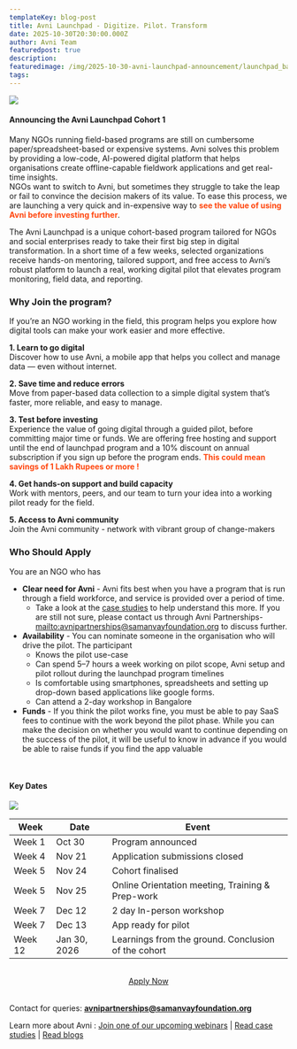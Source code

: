 ```yaml
---
templateKey: blog-post
title: Avni Launchpad - Digitize. Pilot. Transform
date: 2025-10-30T20:30:00.000Z
author: Avni Team
featuredpost: true
description:
featuredimage: /img/2025-10-30-avni-launchpad-announcement/launchpad_banner.png
tags:
---
```


<a href="https://forms.gle/zD2A4cPRtpdcczPe9" target="_blank" rel="noopener noreferrer">
  <img src="/img/2025-10-30-avni-launchpad-announcement/launchpad_banner.png"/>
</a>

<br>

#### Announcing the Avni Launchpad Cohort 1

Many NGOs running field-based programs are still on cumbersome paper/spreadsheet-based or expensive systems. Avni solves this problem by providing a low-code, AI-powered digital platform that helps organisations create offline-capable fieldwork applications and get real-time insights. </br> NGOs want to switch to Avni, but sometimes they struggle to take the leap or fail to convince the decision makers of its value. To ease this process, we are launching a very quick and in-expensive way to **<span style="color:#ff470f">see the value of using Avni before investing further</span>**. 

The Avni Launchpad is a unique cohort-based program tailored for NGOs and social enterprises ready to take their first big step in digital transformation. In a short time of a few weeks, selected organizations receive hands-on mentoring, tailored support, and free access to Avni’s robust platform to launch a real, working digital pilot that elevates program monitoring, field data, and reporting.

### Why Join the program?

If you’re an NGO working in the field, this program helps you explore how digital tools can make your work easier and more effective.

**1. Learn to go digital**</br>
Discover how to use Avni, a mobile app that helps you collect and manage data — even without internet.

**2. Save time and reduce errors**</br>
Move from paper-based data collection to a simple digital system that’s faster, more reliable, and easy to manage.

**3. Test before investing**</br>
Experience the value of going digital through a guided pilot, before committing major time or funds. We are offering free hosting and support until the end of launchpad program and a 10% discount on annual subscription if you sign up before the program ends. **<span style="color:#ff470f">This could mean savings of 1 Lakh Rupees or more !</span>**

**4. Get hands-on support and build capacity**</br>
Work with mentors, peers, and our team to turn your idea into a working pilot ready for the field.

**5. Access to Avni community**</br>
Join the Avni community - network with vibrant group of change-makers


### Who Should Apply
You are an NGO who has 
- **Clear need for Avni** - Avni fits best when you have a program that is run through a field workforce, and service is provided over a period of time.
  - Take a look at the [case studies](/case-studies) to help understand this more. If you are still not sure, please contact us through Avni Partnerships- <mailto:avnipartnerships@samanvayfoundation.org> to discuss further.
- **Availability** - You can nominate someone in the organisation who will drive the pilot. The participant
  - Knows the pilot use-case
  - Can spend 5–7 hours a week working on pilot scope, Avni setup and pilot rollout during the launchpad program timelines
  - Is comfortable using smartphones, spreadsheets and setting up drop-down based applications like google forms.
  - Can attend a 2-day workshop in Bangalore
- **Funds** - If you think the pilot works fine, you must be able to pay SaaS fees to continue with the work beyond the pilot phase. While you can make the decision on whether you would want to continue depending on the success of the pilot, it will be useful to know in advance if you would be able to raise funds if you find the app valuable

<br>

#### Key Dates
![](/img/2025-10-30-avni-launchpad-announcement/launchpad_timeline.png)

| Week    | Date         | Event                                       |
|---------|--------------|---------------------------------------------|
| Week 1  | Oct 30       | Program announced                           |
| Week 4  | Nov 21       | Application submissions closed              |
| Week 5  | Nov 24       | Cohort finalised                            |
| Week 5  | Nov 25       | Online Orientation meeting, Training & Prep-work |
| Week 7  | Dec 12       | 2 day In-person workshop    |
| Week 7  | Dec 13       | App ready for pilot     |
| Week 12 | Jan 30, 2026 | Learnings from the ground. Conclusion of the cohort |

<div style="text-align: center; margin: 2rem 0;">
  <a href="https://forms.gle/zD2A4cPRtpdcczPe9" target="_blank" rel="noopener noreferrer" 
     class="button is-primary is-medium"> 
    Apply Now
  </a>
</div>

Contact for queries: **avnipartnerships@samanvayfoundation.org**

Learn more about Avni : [Join one of our upcoming webinars](/events) | [Read case studies](/case-studies) | [Read blogs](/blog)

<br><br>
